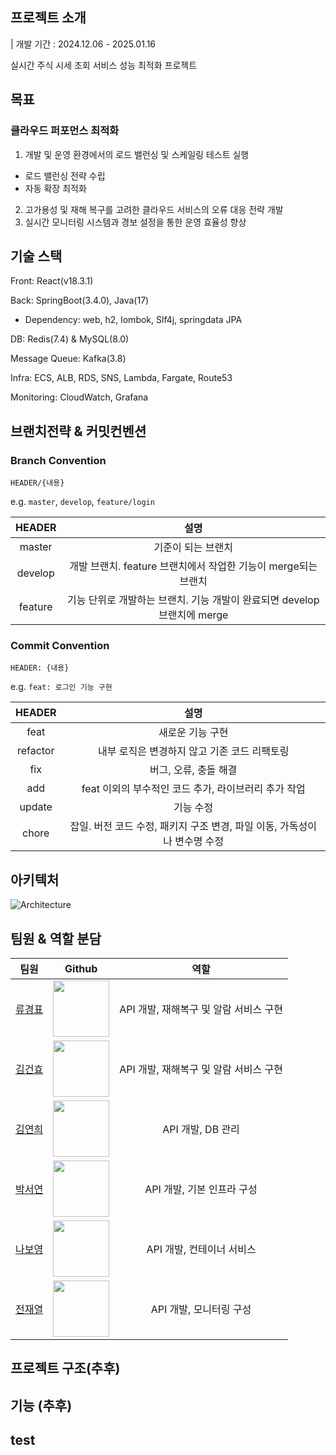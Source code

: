 ## 프로젝트 소개

| 개발 기간 : 2024.12.06 - 2025.01.16

실시간 주식 시세 조회 서비스 성능 최적화 프로젝트

## 목표
### 클라우드 퍼포먼스 최적화
1. 개발 및 운영 환경에서의 로드 밸런싱 및 스케일링 테스트 실행
- 로드 밸런싱 전략 수립
- 자동 확장 최적화
2. 고가용성 및 재해 복구를 고려한 클라우드 서비스의 오류 대응 전략 개발
3. 실시간 모니터링 시스템과 경보 설정을 통한 운영 효율성 향상

## 기술 스택

Front: React(v18.3.1)

Back: SpringBoot(3.4.0), Java(17)

- Dependency: web, h2, lombok, Slf4j, springdata JPA

DB: Redis(7.4) & MySQL(8.0)

Message Queue: Kafka(3.8)

Infra: ECS, ALB, RDS, SNS, Lambda, Fargate, Route53

Monitoring: CloudWatch, Grafana

## 브랜치전략 & 커밋컨벤션

### Branch Convention

`HEADER/{내용}` 

e.g. `master`, `develop`, `feature/login`

|HEADER|설명|
|:--:|:--:|
|master|기준이 되는 브랜치|
|develop|개발 브랜치. feature 브랜치에서 작업한 기능이 merge되는 브랜치|
|feature|기능 단위로 개발하는 브랜치. 기능 개발이 완료되면 develop 브랜치에 merge|

### Commit Convention

`HEADER: {내용}` 

e.g. `feat: 로그인 기능 구현`

|HEADER|설명|
|:--:|:--:|
|feat|새로운 기능 구현|
|refactor|내부 로직은 변경하지 않고 기존 코드 리팩토링|
|fix|버그, 오류, 충돌 해결|
|add|feat 이외의 부수적인 코드 추가, 라이브러리 추가 작업|
|update|기능 수정|
|chore|잡일. 버전 코드 수정, 패키지 구조 변경, 파일 이동, 가독성이나 변수명 수정|

## 아키텍처
![Architecture](https://github.com/user-attachments/assets/9d1e28e1-cb48-49a5-8ea9-6553ba1d1423)




## 팀원 & 역할 분담

|팀원|Github|역할|
|:------:|:---:|:---:|
|[류경표](https://github.com/kpryu6)|<img src="https://avatars.githubusercontent.com/u/113777043?v=4" height=90 width=90></img>|API 개발, 재해복구 및 알람 서비스 구현|
|[김건효](https://github.com/kimkeonhyo)|<img src="https://avatars.githubusercontent.com/u/178240347?v=4" height=90 width=90></img>|API 개발, 재해복구 및 알람 서비스 구현|
|[김연희](https://github.com/Yeonhee-Kim)|<img src="https://avatars.githubusercontent.com/u/76810691?v=4" height=90 width=90></img>|API 개발, DB 관리|
|[박서연](https://github.com/seoyeon0201)|<img src="https://avatars.githubusercontent.com/u/125520029?v=4" height=90 width=90></img>|API 개발, 기본 인프라 구성|
|[나보영](https://github.com/naboyeong)|<img src="https://avatars.githubusercontent.com/u/70682434?v=4" height=90 width=90></img>|API 개발, 컨테이너 서비스|
|[전재열](https://github.com/woduf1020)|<img src="https://avatars.githubusercontent.com/u/87353985?v=4" height=90 width=90></img>|API 개발, 모니터링 구성|


## 프로젝트 구조(추후)
## 기능 (추후)
## test